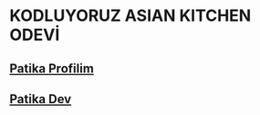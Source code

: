 # KODLUYORUZ ASIAN KITCHEN ODEVİ
## [Patika Profilim](https://app.patika.dev/apak)
## [Patika Dev](https://app.patika.dev/paths)